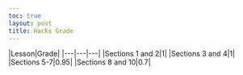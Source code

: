 ```yaml
---
toc: true
layout: post
title: Hacks Grade
---
```


|Lesson|Grade|
|---|---|---|
|Sections 1 and 2|1|
|Sections 3 and 4|1|
|Sections 5-7|0.95|
|Sections 8 and 10|0.7|